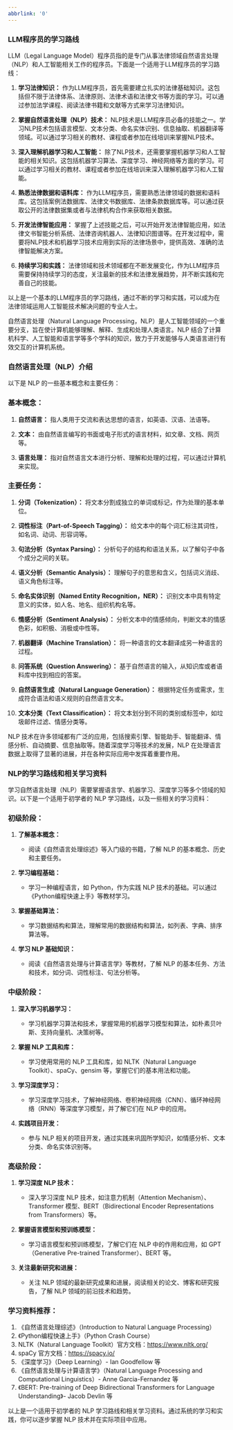 ```yaml
---
abbrlink: '0'
---
```

### LLM程序员的学习路线

LLM（Legal Language Model）程序员指的是专门从事法律领域自然语言处理（NLP）和人工智能相关工作的程序员。下面是一个适用于LLM程序员的学习路线：

1. **学习法律知识：** 作为LLM程序员，首先需要建立扎实的法律基础知识。这包括但不限于法律体系、法律原则、法律术语和法律文书等方面的学习。可以通过参加法学课程、阅读法律书籍和文献等方式来学习法律知识。

2. **掌握自然语言处理（NLP）技术：** NLP技术是LLM程序员必备的技能之一。学习NLP技术包括语言模型、文本分类、命名实体识别、信息抽取、机器翻译等领域。可以通过学习相关的教材、课程或者参加在线培训来掌握NLP技术。

3. **深入理解机器学习和人工智能：** 除了NLP技术，还需要掌握机器学习和人工智能的相关知识。这包括机器学习算法、深度学习、神经网络等方面的学习。可以通过学习相关的教材、课程或者参加在线培训来深入理解机器学习和人工智能。

4. **熟悉法律数据和语料库：** 作为LLM程序员，需要熟悉法律领域的数据和语料库。这包括案例法数据库、法律文书数据库、法律条款数据库等。可以通过获取公开的法律数据集或者与法律机构合作来获取相关数据。

5. **开发法律智能应用：** 掌握了上述技能之后，可以开始开发法律智能应用，如法律文书智能分析系统、法律咨询机器人、法律知识图谱等。在开发过程中，需要将NLP技术和机器学习技术应用到实际的法律场景中，提供高效、准确的法律智能解决方案。

6. **持续学习和实践：** 法律领域和技术领域都在不断发展变化，作为LLM程序员需要保持持续学习的态度，关注最新的技术和法律发展趋势，并不断实践和完善自己的技能。

以上是一个基本的LLM程序员的学习路线，通过不断的学习和实践，可以成为在法律领域运用人工智能技术解决问题的专业人士。




自然语言处理（Natural Language Processing，NLP）是人工智能领域的一个重要分支，旨在使计算机能够理解、解释、生成和处理人类语言。NLP 结合了计算机科学、人工智能和语言学等多个学科的知识，致力于开发能够与人类语言进行有效交互的计算机系统。


### 自然语言处理（NLP）介绍


以下是 NLP 的一些基本概念和主要任务：

### 基本概念：

1. **自然语言：** 指人类用于交流和表达思想的语言，如英语、汉语、法语等。

2. **文本：** 由自然语言编写的书面或电子形式的语言材料，如文章、文档、网页等。

3. **语言处理：** 指对自然语言文本进行分析、理解和处理的过程，可以通过计算机来实现。

### 主要任务：

1. **分词（Tokenization）：** 将文本分割成独立的单词或标记，作为处理的基本单位。

2. **词性标注（Part-of-Speech Tagging）：** 给文本中的每个词汇标注其词性，如名词、动词、形容词等。

3. **句法分析（Syntax Parsing）：** 分析句子的结构和语法关系，以了解句子中各个成分之间的关联。

4. **语义分析（Semantic Analysis）：** 理解句子的意思和含义，包括词义消歧、语义角色标注等。

5. **命名实体识别（Named Entity Recognition，NER）：** 识别文本中具有特定意义的实体，如人名、地名、组织机构名等。

6. **情感分析（Sentiment Analysis）：** 分析文本中的情感倾向，判断文本的情感色彩，如积极、消极或中性等。

7. **机器翻译（Machine Translation）：** 将一种语言的文本翻译成另一种语言的过程。

8. **问答系统（Question Answering）：** 基于自然语言的输入，从知识库或者语料库中找到相应的答案。

9. **自然语言生成（Natural Language Generation）：** 根据特定任务或需求，生成符合语法和语义规则的自然语言文本。

10. **文本分类（Text Classification）：** 将文本划分到不同的类别或标签中，如垃圾邮件过滤、情感分类等。

NLP 技术在许多领域都有广泛的应用，包括搜索引擎、智能助手、智能翻译、情感分析、自动摘要、信息抽取等。随着深度学习等技术的发展，NLP 在处理语言数据上取得了显著的进展，并在各种实际应用中发挥着重要作用。



### NLP的学习路线和相关学习资料

学习自然语言处理（NLP）需要掌握语言学、机器学习、深度学习等多个领域的知识。以下是一个适用于初学者的 NLP 学习路线，以及一些相关的学习资料：

### 初级阶段：

1. **了解基本概念：**
   - 阅读《自然语言处理综述》等入门级的书籍，了解 NLP 的基本概念、历史和主要任务。

2. **学习编程基础：**
   - 学习一种编程语言，如 Python，作为实践 NLP 技术的基础。可以通过《Python编程快速上手》等教材学习。

3. **掌握基础算法：**
   - 学习数据结构和算法，理解常用的数据结构和算法，如列表、字典、排序算法等。

4. **学习 NLP 基础知识：**
   - 阅读《自然语言处理与计算语言学》等教材，了解 NLP 的基本任务、方法和技术，如分词、词性标注、句法分析等。

### 中级阶段：

1. **深入学习机器学习：**
   - 学习机器学习算法和技术，掌握常用的机器学习模型和算法，如朴素贝叶斯、支持向量机、决策树等。

2. **掌握 NLP 工具和库：**
   - 学习使用常用的 NLP 工具和库，如 NLTK（Natural Language Toolkit）、spaCy、gensim 等，掌握它们的基本用法和功能。

3. **学习深度学习：**
   - 学习深度学习技术，了解神经网络、卷积神经网络（CNN）、循环神经网络（RNN）等深度学习模型，并了解它们在 NLP 中的应用。

4. **实践项目开发：**
   - 参与 NLP 相关的项目开发，通过实践来巩固所学知识，如情感分析、文本分类、命名实体识别等。

### 高级阶段：

1. **学习深度 NLP 技术：**
   - 深入学习深度 NLP 技术，如注意力机制（Attention Mechanism）、Transformer 模型、BERT（Bidirectional Encoder Representations from Transformers）等。

2. **掌握语言模型和预训练模型：**
   - 学习语言模型和预训练模型，了解它们在 NLP 中的作用和应用，如 GPT（Generative Pre-trained Transformer）、BERT 等。

3. **关注最新研究和进展：**
   - 关注 NLP 领域的最新研究成果和进展，阅读相关的论文、博客和研究报告，了解 NLP 领域的前沿技术和趋势。

### 学习资料推荐：

1. 《自然语言处理综述》（Introduction to Natural Language Processing）
2. 《Python编程快速上手》（Python Crash Course）
3. NLTK（Natural Language Toolkit）官方文档：https://www.nltk.org/
4. spaCy 官方文档：https://spacy.io/
5. 《深度学习》（Deep Learning）- Ian Goodfellow 等
6. 《自然语言处理与计算语言学》（Natural Language Processing and Computational Linguistics）- Anne Garcia-Fernandez 等
7. 《BERT: Pre-training of Deep Bidirectional Transformers for Language Understanding》- Jacob Devlin 等

以上是一个适用于初学者的 NLP 学习路线和相关学习资料。通过系统的学习和实践，你可以逐步掌握 NLP 技术并在实际项目中应用。
